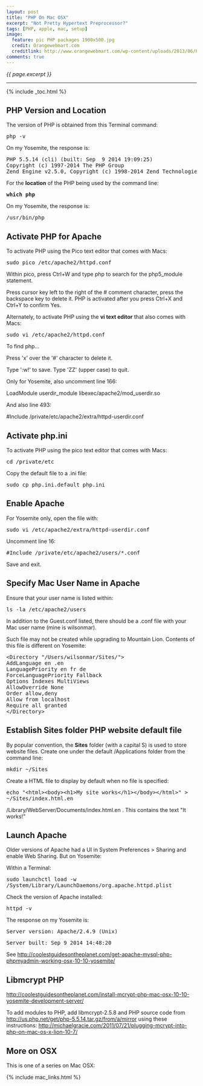 ```yaml
---
layout: post
title: "PHP On Mac OSX"
excerpt: "Not Pretty Hypertext Preprocessor?"
tags: [PHP, apple, mac, setup]
image:
  feature: pic PHP packages 1900x500.jpg
  credit: Orangewebmart.com
  creditlink: http://www.orangewebmart.com/wp-content/uploads/2013/06/PHP-Website-Development.jpg
comments: true
---
```

<i>{{ page.excerpt }}</i>
<hr />

{% include _toc.html %}


<a id="PHPz"></a>

## PHP Version and Location

The version of PHP is obtained from this Terminal command:

   <tt>php -v</tt>

   On my Yosemite, the response is:

<pre>
PHP 5.5.14 (cli) (built: Sep  9 2014 19:09:25)
Copyright (c) 1997-2014 The PHP Group
Zend Engine v2.5.0, Copyright (c) 1998-2014 Zend Technologies
</pre>

For the <strong>location</strong> of the PHP being used by the command line:

   <tt><strong>which php</strong></tt>

On my Yosemite, the response is:

<pre>
/usr/bin/php
</pre>


<a id="PHPActivatez"></a>

## Activate PHP for Apache

To activate PHP using the Pico text editor that comes with Macs:

   <tt>sudo pico /etc/apache2/httpd.conf</tt>

Within pico, press Ctrl+W and type php to search for the php5_module statement.

Press cursor key left to the right of the # comment character,
press the backspace key to delete it.
PHP is activated after you press Ctrl+X and Ctrl+Y to confirm Yes.

Alternately, to activate PHP using the 
<strong>vi text editor</strong> that also comes with Macs:

   <tt>sudo vi /etc/apache2/httpd.conf</tt>

To find php...

Press 'x' over the '#' character to delete it. 

Type ':w!' to save.
Type 'ZZ' (upper case) to quit.

Only for Yosemite, also uncomment line 166:

LoadModule userdir_module libexec/apache2/mod_userdir.so
 
And also line 493:

#Include /private/etc/apache2/extra/httpd-userdir.conf



<a id="PHPIniz"></a>

## Activate php.ini

To activate PHP using the pico text editor that comes with Macs:

<tt>cd /private/etc</tt>

Copy the default file to a .ini file:

<tt>sudo cp php.ini.default php.ini</tt>

 


<a id="ApacheIniz"></a>

## Enable Apache

For Yosemite only, open the file with:

<tt>sudo vi /etc/apache2/extra/httpd-userdir.conf</tt>

Uncomment line 16:

<tt>#Include /private/etc/apache2/users/*.conf</tt>

Save and exit.
 


<a id="ApacheUserz"></a>

## Specify Mac User Name in Apache

Ensure that your user name is listed within:

<tt>ls -la /etc/apache2/users</tt>

In addition to the Guest.conf listed, there should be a 
.conf file with your Mac user name (mine is wilsonmar).

Such file may not be created while upgrading to Mountain Lion.
Contents of this file is different on Yosemite:
<pre>
&LT;Directory "/Users/wilsonmar/Sites/">
AddLanguage en .en
LanguagePriority en fr de
ForceLanguagePriority Fallback
Options Indexes MultiViews
AllowOverride None
Order allow,deny
Allow from localhost
Require all granted
&LT;/Directory></pre>




<a id="PHPFilez"></a>

## Establish Sites folder PHP website default file

By popular convention, the <strong>Sites</strong> folder 
(with a capital S) is used to store
website files. Create one under the default /Applications folder
from the command line:

<tt>mkdir ~/Sites</tt>

Create a HTML file to display by default when no file is specified:

<tt>echo "&LT;html>&LT;body>&LT;h1>My site works&LT;/h1>&LT;/body>&LT;/html>" > ~/Sites/index.html.en</tt>

/Library/WebServer/Documents/index.html.en . This contains the text "It works!" 




<a id="ApacheLaunchz"></a>

## Launch Apache

Older versions of Apache had a UI in
System Preferences > Sharing and enable Web Sharing. 
But on Yosemite:

Within a Terminal:

<tt>sudo launchctl load -w /System/Library/LaunchDaemons/org.apache.httpd.plist</tt>

Check the version of Apache installed:

<tt>httpd -v</tt>

The response on my Yosemite is:

<tt>Server version: Apache/2.4.9 (Unix)

Server built:   Sep  9 2014 14:48:20</tt>

See http://coolestguidesontheplanet.com/get-apache-mysql-php-phpmyadmin-working-osx-10-10-yosemite/
 


<a id="Libmcryptz"></a>

## Libmcrypt PHP

http://coolestguidesontheplanet.com/install-mcrypt-php-mac-osx-10-10-yosemite-development-server/

To add modules to PHP, add libmcrypt-2.5.8 and PHP source code
from http://us.php.net/get/php-5.5.14.tar.gz/from/a/mirror
using these instructions:
http://michaelgracie.com/2011/07/21/plugging-mcrypt-into-php-on-mac-os-x-lion-10-7/


## More on OSX

This is one of a series on Mac OSX:

{% include mac_links.html %}
